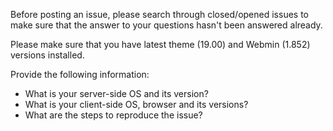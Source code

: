 Before posting an issue, please search through closed/opened issues to make sure that the answer to your questions hasn't been answered already.

Please make sure that you have latest theme (19.00) and Webmin (1.852) versions installed.

Provide the following information:
* What is your server-side OS and its version?
* What is your client-side OS, browser and its versions?
* What are the steps to reproduce the issue?
